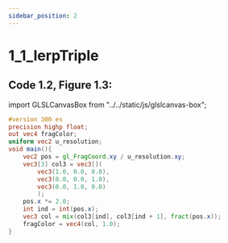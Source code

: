 ```yaml
---
sidebar_position: 2
---
```


# 1_1_lerpTriple
## Code 1.2, Figure 1.3: 

import GLSLCanvasBox from "../../static/js/glslcanvas-box";

<GLSLCanvasBox
  fragUrl='/frags/ch1/1_1_lerpTriple.frag'
/>

```glsl showLineNumbers title="1_1_lerpTriple.frag"
#version 300 es
precision highp float;
out vec4 fragColor;
uniform vec2 u_resolution;
void main(){
    vec2 pos = gl_FragCoord.xy / u_resolution.xy;
    vec3[3] col3 = vec3[](
        vec3(1.0, 0.0, 0.0),
        vec3(0.0, 0.0, 1.0),
        vec3(0.0, 1.0, 0.0)
        );
    pos.x *= 2.0;
    int ind = int(pos.x);
    vec3 col = mix(col3[ind], col3[ind + 1], fract(pos.x));
    fragColor = vec4(col, 1.0);
}
```
